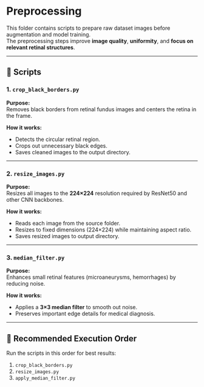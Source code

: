 # Preprocessing

This folder contains scripts to prepare raw dataset images before augmentation and model training.  
The preprocessing steps improve **image quality**, **uniformity**, and **focus on relevant retinal structures**.

---

## 📜 Scripts

### 1. `crop_black_borders.py`
**Purpose:**  
Removes black borders from retinal fundus images and centers the retina in the frame.

**How it works:**
- Detects the circular retinal region.
- Crops out unnecessary black edges.
- Saves cleaned images to the output directory.

---

### 2. `resize_images.py`
**Purpose:**  
Resizes all images to the **224×224** resolution required by ResNet50 and other CNN backbones.

**How it works:**
- Reads each image from the source folder.
- Resizes to fixed dimensions (224×224) while maintaining aspect ratio.
- Saves resized images to output directory.

---

### 3. `median_filter.py`
**Purpose:**  
Enhances small retinal features (microaneurysms, hemorrhages) by reducing noise.

**How it works:**
- Applies a **3×3 median filter** to smooth out noise.
- Preserves important edge details for medical diagnosis.

---

## 🚀 Recommended Execution Order
Run the scripts in this order for best results:
1. `crop_black_borders.py`
2. `resize_images.py`
3. `apply_median_filter.py`


